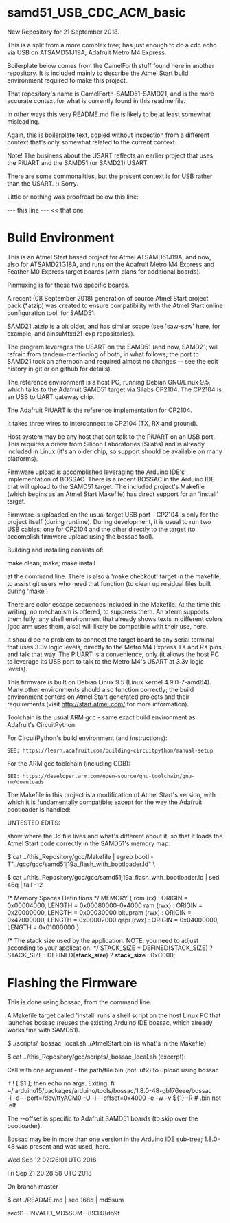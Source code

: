 # samd51_USB_CDC_ACM_basic

New Repository for 21 September 2018.

This is a split from a more complex tree; has just enough to do
a cdc echo via USB on ATSAMD51J19A, Adafruit Metro M4 Express.

Boilerplate below comes from the CamelForth stuff found here
in another repository.  It is included mainly to describe the
Atmel Start build environment required to make this project.

That repository's name is CamelForth-SAMD51-SAMD21, and is
the more accurate context for what is currently found in
this readme file.

In other ways this very README.md file is likely to be
at least somewhat misleading.

Again, this is boilerplate text, copied without inspection
from a different context that's only somewhat related to
the current context.

Note! The business about the USART reflects an earlier
project that uses the PiUART and the SAMD51 (or SAMD21)
USART.

There are some commonalities, but the present context is
for USB rather than the USART. ;)  Sorry.

Little or nothing was proofread below this line:

  --- this line ---   << that one

# Build Environment

This is an Atmel Start based project for Atmel ATSAMD51J19A,
and now, also for ATSAMD21G18A, and runs on the Adafruit
Metro M4 Express and Feather M0 Express target boards (with
plans for additional boards).

Pinmuxing is for these two specific boards.

A recent (08 September 2018) generation of source Atmel Start
project pack (*atzip) was created to ensure compatibility with
the Atmel Start online configuration tool, for SAMD51.

SAMD21 .atzip is a bit older, and has similar scope (see 'saw-saw'
here, for example, and ainsuMtxd21-exp repositories).

The program leverages the USART on the SAMD51 (and now, SAMD21;
will refrain from tandem-mentioning of both, in what follows;
the port to SAMD21 took an afternoon and required almost no
changes -- see the edit history in git or on github for
details).

The reference environment is a host PC, running Debian
GNU/Linux 9.5, which talks to the Adafruit SAMD51 target via
Silabs CP2104.  The CP2104 is an USB to UART gateway chip.

The Adafruit PiUART is the reference implementation for CP2104.

It takes three wires to interconnect to CP2104 (TX, RX and ground).

Host system may be any host that can talk to the PiUART on an USB
port.  This requires a driver from Silicon Laboratories (Silabs)
and is already included in Linux (it's an older chip, so support
should be available on many platforms).

Firmware upload is accomplished leveraging the Arduino IDE's
implementation of BOSSAC.  There is a recent BOSSAC in the
Arduino IDE that will upload to the SAMD51 target.  The included
project's Makefile (which begins as an Atmel Start Makefile)
has direct support for an 'install' target.

Firmware is uploaded on the usual target USB port - CP2104 is
only for the project itself (during runtime).  During development,
it is usual to run two USB cables; one for CP2104 and the other
directly to the target (to accomplish firmware upload using the
bossac tool).

Building and installing consists of:

   make clean; make; make install

at the command line.  There is also a 'make checkout' target
in the makefile, to assist git users who need that function
(to clean up residual files built during 'make').

There are color escape sequences included in the Makefile.  At
the time this writing, no mechanism is offered, to suppress them.
An xterm supports them fully; any shell environment that already
shows texts in different colors (gcc arm uses them, also) will
likely be compatible with their use, here.

It should be no problem to connect the target board to any serial
terminal that uses 3.3v logic levels, directly to the Metro M4
Express TX and RX pins, and talk that way.  The PiUART is a
convenience, only (it allows the host PC to leverage its USB port
to talk to the Metro M4's USART at 3.3v logic levels).

This firmware is built on Debian Linux 9.5 (Linux kernel 4.9.0-7-amd64).
Many other environments should also function correctly; the build
environment centers on Atmel Start generated projects and their
requirements (visit http://start.atmel.com/ for more information).

Toolchain is the usual ARM gcc - same exact build environment as
Adafruit's CircuitPython.

For CircuitPython's build environment (and instructions):

    SEE: https://learn.adafruit.com/building-circuitpython/manual-setup

For the ARM gcc toolchain (including GDB):

    SEE: https://developer.arm.com/open-source/gnu-toolchain/gnu-rm/downloads

The Makefile in this project is a modification of Atmel Start's
version, with which it is fundamentally compatible; except for the
way the Adafruit bootloader is handled:

UNTESTED EDITS:

show where the .ld file lives and what's different about it, so that
it loads the Atmel Start code correctly in the SAMD51's memory map:

  $ cat ../this_Repository/gcc/Makefile | egrep bootl
-T"../gcc/gcc/samd51j19a_flash_with_bootloader.ld" \

 $ cat ../this_Repository/gcc/gcc/samd51j19a_flash_with_bootloader.ld | sed 46q | tail -12

/* Memory Spaces Definitions */
MEMORY
{
  rom      (rx)  : ORIGIN = 0x00004000, LENGTH = 0x00080000-0x4000
  ram      (rwx) : ORIGIN = 0x20000000, LENGTH = 0x00030000
  bkupram  (rwx) : ORIGIN = 0x47000000, LENGTH = 0x00002000
  qspi     (rwx) : ORIGIN = 0x04000000, LENGTH = 0x01000000
}

/* The stack size used by the application. NOTE: you need to adjust according to your application. */
STACK_SIZE = DEFINED(STACK_SIZE) ? STACK_SIZE : DEFINED(__stack_size__) ? __stack_size__ : 0xC000;

# Flashing the Firmware

This is done using bossac, from the command line.

A Makefile target called 'install' runs a shell script on 
the host Linux PC that launches bossac (reuses the existing
Arduino IDE bossac, which already works fine with SAMD51).

 $ ./scripts/_bossac_local.sh ./AtmelStart.bin (is what's in the Makefile)

 $ cat ../this_Repository/gcc/scripts/_bossac_local.sh  (excerpt):

Call with one argument - the path/file.bin (not .uf2) to upload using bossac

if ! [ $1 ]; then
   echo no args.  Exiting; fi
   ~/.arduino15/packages/arduino/tools/bossac/1.8.0-48-gb176eee/bossac \
    -i -d --port=/dev/ttyACM0 -U -i --offset=0x4000 -e -w -v ${1} -R  # .bin not .elf

The  --offset is specific to Adafruit SAMD51 boards (to skip
over the bootloader).

Bossac may be in more than one version in the Arduino IDE
sub-tree; 1.8.0-48 was present and was used, here.

Wed Sep 12 02:26:01 UTC 2018

Fri Sep 21 20:28:58 UTC 2018

On branch master

 $ cat ./README.md | sed 168q | md5sum

aec91--INVALID_MD5SUM--89348db9f
